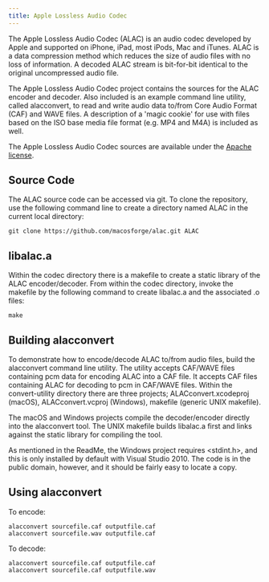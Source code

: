 ```yaml
---
title: Apple Lossless Audio Codec
---
```


The Apple Lossless Audio Codec (ALAC) is an audio codec developed by Apple and supported on iPhone, iPad, most iPods, Mac and iTunes. ALAC is a data compression method which reduces the size of audio files with no loss of information. A decoded ALAC stream is bit-for-bit identical to the original uncompressed audio file.

The Apple Lossless Audio Codec project contains the sources for the ALAC encoder and decoder. Also included is an example command line utility, called alacconvert, to read and write audio data to/from Core Audio Format (CAF) and WAVE files. A description of a 'magic cookie' for use with files based on the ISO base media file format (e.g. MP4 and M4A) is included as well.

The Apple Lossless Audio Codec sources are available under the [Apache license](https://www.apache.org/licenses/LICENSE-2.0).

## Source Code

The ALAC source code can be accessed via git. To clone the repository, use the following command line to create a directory named ALAC in the current local directory:

    git clone https://github.com/macosforge/alac.git ALAC

## libalac.a

Within the codec directory there is a makefile to create a static library of the ALAC encoder/decoder. From within the codec directory, invoke the makefile by the following command to create libalac.a and the associated .o files:

    make

## Building alacconvert

To demonstrate how to encode/decode ALAC to/from audio files, build the alacconvert command line utility. The utility accepts CAF/WAVE files containing pcm data for encoding ALAC into a CAF file. It accepts CAF files containing ALAC for decoding to pcm in CAF/WAVE files. Within the convert-utility directory there are three projects; ALACconvert.xcodeproj (macOS), ALACconvert.vcproj (Windows), makefile (generic UNIX makefile).

The macOS and Windows projects compile the decoder/encoder directly into the alacconvert tool. The UNIX makefile builds libalac.a first and links against the static library for compiling the tool.

As mentioned in the ReadMe, the Windows project requires <stdint.h>, and this is only installed by default with Visual Studio 2010. The code is in the public domain, however, and it should be fairly easy to locate a copy.

## Using alacconvert

To encode:

    alacconvert sourcefile.caf outputfile.caf
    alacconvert sourcefile.wav outputfile.caf

To decode:

    alacconvert sourcefile.caf outputfile.caf
    alacconvert sourcefile.caf outputfile.wav
